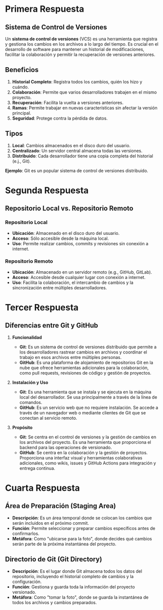 # Primera Respuesta
## Sistema de Control de Versiones

Un **sistema de control de versiones** (VCS) es una herramienta que registra y gestiona los cambios en los archivos a lo largo del tiempo. Es crucial en el desarrollo de software para mantener un historial de modificaciones, facilitar la colaboración y permitir la recuperación de versiones anteriores.

## Beneficios

1. **Historial Completo**: Registra todos los cambios, quién los hizo y cuándo.
2. **Colaboración**: Permite que varios desarrolladores trabajen en el mismo proyecto.
3. **Recuperación**: Facilita la vuelta a versiones anteriores.
4. **Ramas**: Permite trabajar en nuevas características sin afectar la versión principal.
5. **Seguridad**: Protege contra la pérdida de datos.

## Tipos

1. **Local**: Cambios almacenados en el disco duro del usuario.
2. **Centralizado**: Un servidor central almacena todas las versiones.
3. **Distribuido**: Cada desarrollador tiene una copia completa del historial (e.j., Git).

**Ejemplo**: Git es un popular sistema de control de versiones distribuido.
# Segunda Respuesta 
## Repositorio Local vs. Repositorio Remoto

### Repositorio Local

- **Ubicación**: Almacenado en el disco duro del usuario.
- **Acceso**: Sólo accesible desde la máquina local.
- **Uso**: Permite realizar cambios, commits y revisiones sin conexión a internet.

### Repositorio Remoto

- **Ubicación**: Almacenado en un servidor remoto (e.g., GitHub, GitLab).
- **Acceso**: Accesible desde cualquier lugar con conexión a internet.
- **Uso**: Facilita la colaboración, el intercambio de cambios y la sincronización entre múltiples desarrolladores.
# Tercer Respuesta 

## Diferencias entre Git y GitHub

1. **Funcionalidad**

   - **Git**: Es un sistema de control de versiones distribuido que permite a los desarrolladores rastrear cambios en archivos y coordinar el trabajo en esos archivos entre múltiples personas.
   - **GitHub**: Es una plataforma de alojamiento de repositorios Git en la nube que ofrece herramientas adicionales para la colaboración, como pull requests, revisiones de código y gestión de proyectos.

2. **Instalación y Uso**

   - **Git**: Es una herramienta que se instala y se ejecuta en la máquina local del desarrollador. Se usa principalmente a través de la línea de comandos.
   - **GitHub**: Es un servicio web que no requiere instalación. Se accede a través de un navegador web o mediante clientes de Git que se conectan al servicio remoto.

3. **Propósito**

   - **Git**: Se centra en el control de versiones y la gestión de cambios en los archivos del proyecto. Es una herramienta que proporciona el backend para las operaciones de versionado.
   - **GitHub**: Se centra en la colaboración y la gestión de proyectos. Proporciona una interfaz visual y herramientas colaborativas adicionales, como wikis, issues y GitHub Actions para integración y entrega continua.

# Cuarta Respuesta


## Área de Preparación (Staging Area)

- **Descripción**: Es un área temporal donde se colocan los cambios que serán incluidos en el próximo commit.
- **Función**: Permite seleccionar y preparar cambios específicos antes de confirmarlos.
- **Metáfora**: Como "ubicarse para la foto", donde decides qué cambios serán parte de la próxima instantánea del proyecto.

## Directorio de Git (Git Directory)

- **Descripción**: Es el lugar donde Git almacena todos los datos del repositorio, incluyendo el historial completo de cambios y la configuración.
- **Función**: Gestiona y guarda toda la información del proyecto versionado.
- **Metáfora**: Como "tomar la foto", donde se guarda la instantánea de todos los archivos y cambios preparados.


